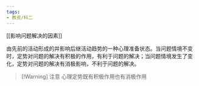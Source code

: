 ```yaml
---
tags:
- 教资/科二
---
```


[[影响问题解决的因素]]

由先前的活动形成的并影响后继活动趋势的一种心理准备状态。当问题情境不变时，定势对问题的解决有积极的作用，有利于问题的解决；当问题情境发生了变化，定势对问题的解决有消极影响，不利于问题的解决。

>[!Warning] 注意
>心理定势既有积极作用也有消极作用